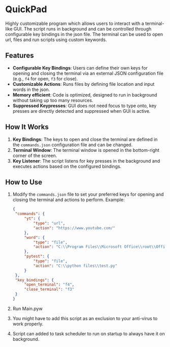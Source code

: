 # QuickPad

Highly customizable program which allows users to interact with a terminal-like GUI. The script runs in background and can be controlled through configurable key bindings in the json file. The terminal can be used to open url, files and run scripts using custom keywords.

## Features
- **Configurable Key Bindings**: Users can define their own keys for opening and closing the terminal via an external JSON configuration file (e.g., `f4` for open, `f3` for close).
- **Customizable Actions**: Runs files by defining file location and input words in the json.
- **Memory efficient**: Code is optimized, designed to run in background without taking up too many resources.
- **Suppressed Keypresses**: GUI does not need focus to type onto, key presses are directly detected and suppressed when GUI is active.

## How It Works
1. **Key Bindings**: The keys to open and close the terminal are defined in the `commands.json` configuration file and can be changed.
2. **Terminal Window**: The terminal window is opened in the bottom-right corner of the screen.
3. **Key Listener**: The script listens for key presses in the background and executes actions based on the configured bindings.

## How to Use
1. Modify the `commands.json` file to set your preferred keys for opening and closing the terminal and actions to perform. Example:

      ```json
   {
       "commands": {
           "yt": {
               "type": "url",
               "action": "https://www.youtube.com/"
           },
           "word": {
               "type": "file",
               "action": "C:\\Program Files\\Microsoft Office\\root\\Office16\\WINWORD.EXE"
           },
           "pytest": {
               "type": "file",
               "action": "C:\\python files\\test.py"
           }
       },
       "key_bindings": {
           "open_terminal": "f4",
           "close_terminal": "f3"
       }
   }
2. Run Main.pyw 
3. You might have to add this script as an exclusion to your anti-virus to work properly.
4. Script can added to task scheduler to run on startup to always have it on background.
